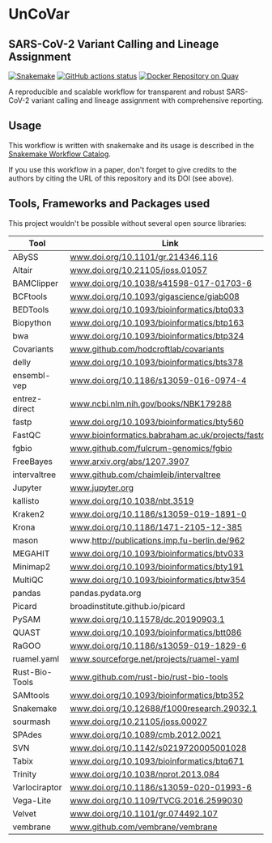 # UnCoVar


<picture>
  <source media="(prefers-color-scheme: dark)" srcset="https://github.com/IKIM-Essen/uncovar/assets/77535027/c99f5a94-749b-422e-b319-1e3700d40a8e">
  <source media="(prefers-color-scheme: light)" srcset="https://github.com/IKIM-Essen/uncovar/assets/77535027/8e17c6fc-ff7a-4c25-afc9-7888036d693e">
</picture>


## SARS-CoV-2 Variant Calling and Lineage Assignment

[![Snakemake](https://img.shields.io/badge/snakemake-≥6.3.0-brightgreen.svg)](https://snakemake.bitbucket.io)
[![GitHub actions status](https://github.com/koesterlab/snakemake-workflow-sars-cov2/workflows/Tests/badge.svg?branch=master)](https://github.com/koesterlab/snakemake-workflow-sars-cov2/actions?query=branch%3Amaster+workflow%3ATests)
[![Docker Repository on Quay](https://quay.io/repository/uncovar/uncovar/status)](https://quay.io/repository/uncovar/uncovar)

A reproducible and scalable workflow for transparent and robust SARS-CoV-2
variant calling and lineage assignment with comprehensive reporting.

## Usage

This workflow is written with snakemake and its usage is described in the
[Snakemake Workflow Catalog](https://snakemake.github.io/snakemake-workflow-catalog?usage=IKIM-Essen/uncovar).

If you use this workflow in a paper, don't forget to give credits to the
authors by citing the URL of this repository and its DOI (see above).

## Tools, Frameworks and Packages used

This project wouldn't be possible without several open source libraries:

| Tool           | Link                                              |
| -------------- | ------------------------------------------------- |
| ABySS          | www.doi.org/10.1101/gr.214346.116                 |
| Altair         | www.doi.org/10.21105/joss.01057                   |
| BAMClipper     | www.doi.org/10.1038/s41598-017-01703-6            |
| BCFtools       | www.doi.org/10.1093/gigascience/giab008           |
| BEDTools       | www.doi.org/10.1093/bioinformatics/btq033         |
| Biopython      | www.doi.org/10.1093/bioinformatics/btp163         |
| bwa            | www.doi.org/10.1093/bioinformatics/btp324         |
| Covariants     | www.github.com/hodcroftlab/covariants             |
| delly          | www.doi.org/10.1093/bioinformatics/bts378         |
| ensembl-vep    | www.doi.org/10.1186/s13059-016-0974-4             |
| entrez-direct  | www.ncbi.nlm.nih.gov/books/NBK179288              |
| fastp          | www.doi.org/10.1093/bioinformatics/bty560         |
| FastQC         | www.bioinformatics.babraham.ac.uk/projects/fastqc |
| fgbio          | www.github.com/fulcrum-genomics/fgbio             |
| FreeBayes      | www.arxiv.org/abs/1207.3907                       |
| intervaltree   | www.github.com/chaimleib/intervaltree             |
| Jupyter        | www.jupyter.org                                   |
| kallisto       | www.doi.org/10.1038/nbt.3519                      |
| Kraken2        | www.doi.org/10.1186/s13059-019-1891-0             |
| Krona          | www.doi.org/10.1186/1471-2105-12-385              |
| mason          | www.<http://publications.imp.fu-berlin.de/962>    |
| MEGAHIT        | www.doi.org/10.1093/bioinformatics/btv033         |
| Minimap2       | www.doi.org/10.1093/bioinformatics/bty191         |
| MultiQC        | www.doi.org/10.1093/bioinformatics/btw354         |
| pandas         | pandas.pydata.org                                 |
| Picard         | broadinstitute.github.io/picard                   |
| PySAM          | www.doi.org/10.11578/dc.20190903.1                |
| QUAST          | www.doi.org/10.1093/bioinformatics/btt086         |
| RaGOO          | www.doi.org/10.1186/s13059-019-1829-6             |
| ruamel.yaml    | www.sourceforge.net/projects/ruamel-yaml          |
| Rust-Bio-Tools | www.github.com/rust-bio/rust-bio-tools            |
| SAMtools       | www.doi.org/10.1093/bioinformatics/btp352         |
| Snakemake      | www.doi.org/10.12688/f1000research.29032.1        |
| sourmash       | www.doi.org/10.21105/joss.00027                   |
| SPAdes         | www.doi.org/10.1089/cmb.2012.0021                 |
| SVN            | www.doi.org/10.1142/s0219720005001028             |
| Tabix          | www.doi.org/10.1093/bioinformatics/btq671         |
| Trinity        | www.doi.org/10.1038/nprot.2013.084                |
| Varlociraptor  | www.doi.org/10.1186/s13059-020-01993-6            |
| Vega-Lite      | www.doi.org/10.1109/TVCG.2016.2599030             |
| Velvet         | www.doi.org/10.1101/gr.074492.107                 |
| vembrane       | www.github.com/vembrane/vembrane                  |
